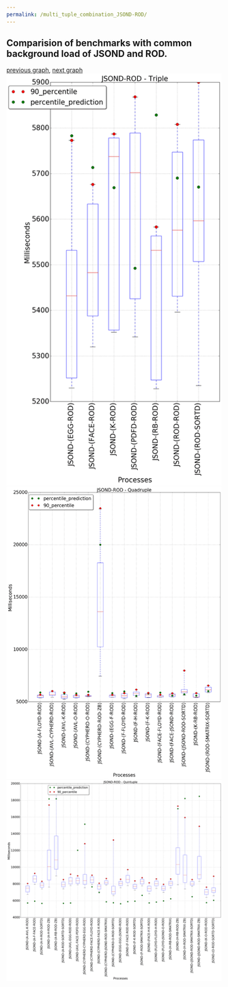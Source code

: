 ```yaml
---
permalink: /multi_tuple_combination_JSOND-ROD/
---
```



## Comparision of benchmarks with common background load of JSOND and ROD.

[previous graph](../multi_tuple_combination_JSOND-RB/), [next graph](../multi_tuple_combination_JSOND-SMATRIX/)
![graph figure](./images/triple/JSOND/JSOND-ROD_box.png)![graph figure](./images/quadruple/JSOND/JSOND-ROD_box.png)![graph figure](./images/quintuple/JSOND/JSOND-ROD_box.png)